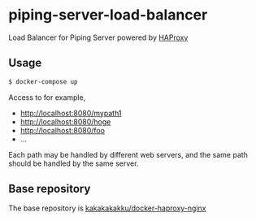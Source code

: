 # piping-server-load-balancer

Load Balancer for Piping Server powered by [HAProxy](https://www.haproxy.org/)

## Usage

```sh
$ docker-compose up
```

Access to for example,
* <http://localhost:8080/mypath1>
* <http://localhost:8080/hoge>
* <http://localhost:8080/foo>
* ...

Each path may be handled by different web servers, and the same path should be handled by the same server.

## Base repository

The base repository is [kakakakakku/docker-haproxy-nginx](https://github.com/kakakakakku/docker-haproxy-nginx)
